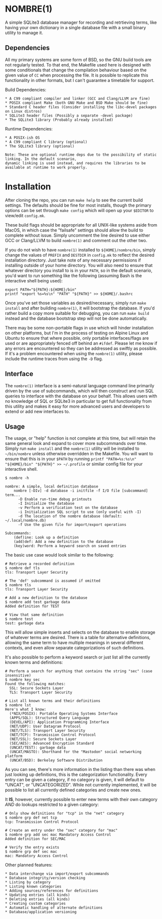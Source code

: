 # NOMBRE(1)

A simple SQLite3 database manager for recording and retrtieving terms, like having your own dictionary in 
a single database file with a small binary utility to manage it.

## Dependencies
All my primary systems are some form of BSD, so the GNU build tools are not regularly tested. To that end,
the Makefile used here is designed with some conditionals that change the compilation behaviour based on the given
value of `CC` when processing the file. It is possible to replicate this functionality in other formats, but I can't
guarantee a timetable for support. 

Build Dependencies:

	* A C99 compliant compiler and linker (GCC and Clang/LLVM are fine)
	* POSIX compliant Make (both GNU Make and BSD Make should be fine)
	* Standard C header files (Consider installing the libc-devel packages on Linux distros)
	* SQLite3 header files (Possibly a separate -devel package)
	* The SQLite3 library (Probably already installed)

Runtime Dependencies:

	* A POSIX-ish OS
	* A C99 compliant C library (optional)
	* The SQLite3 library (optional)
	
	Note: These are optional runtime deps due to the possibility of static linking. In the default scenario, 
	dynamic linking is used instead, and requires the libraries to be available at runtime to work properly. 


# Installation
After cloning the repo, you can run `make help` to see the current build settings. The defaults should be fine for most 
installs, though the primary options can be set through `make config` which will open up your `$EDITOR` to view/edit
`config.mk`.

These build flags should be appropriate for all UNIX-like systems aside from MacOS, in which case the "failsafe" settings should allow 
the build to complete without issue. Simply uncomment the line desired to use either GCC or Clang/LLVM to build `nombre(1)` and comment out
the other two.

If you do not wish to have `nombre(1)` installed to `${HOME}/nombre/bin`, simply change the values of `PREFIX` and `DESTDIR` in `config.mk` 
to reflect the desired installation directory. Just take note of any necessary permissions if installing outside of your home directory. 
You will also need to ensure that whatever directory you install to is in your `PATH`, so in the default scenario, you'd want to run something 
like the following (assuming Bash is the interactive shell being used):

```
export PATH="${PATH}:${HOME}/bin"
printf "export %s=%s\n" "PATH" "${PATH}" >> ${HOME}/.bashrc
```

Once you've set those variables as desired/necessary, simply run `make install` and after building `nombre(1)`, it will bootstrap the database.
If you'd rather build a copy more suitable for debugging, you can run `make build` instead and the database bootstrap step will not be done automatically. 

There may be some non-portable flags in use which will hinder installation on other platforms, but I'm in the process of testing on
Alpine Linux and Ubuntu to ensure that where possible, only portable interfaces/flags are used or are appropriately fenced off behind 
an `#ifdef`. Please let me know if any errors are encountered so they can be addressed as swiftly as possible. If it's a problem encountered
when using the `nombre(1)` utility, please include the runtime traces from using the `-D` flag. 

## Interface
The `nombre(1)` interface is a semi-natural language command line primarily driven by the use of subcommands,
which will then construct and run SQL queries to interface with the database on your behalf. This allows 
users with no knowledge of SQL or SQLite3 in particular to get full functionality from this utility and
makes it easy for more advanced users and developers to extend or add new interfaces to. 

## Usage
The usage, or "help" function is not complete at this time, but will retain the same general look and expand to
cover more subcommands over time. Simply run `make install` and the `nombre(1)` utility will be installed to 
`~/bin/nombre` unless otherwise overridden in the Makefile. You will want to ensure that this is in your `$PATH`
by running `printf "PATH=%s:%s\n" "${HOME}/bin" "${PATH}" >> ~/.profile` or similar config file for your interactive shell.

```
$ nombre -h

nombre: A simple, local definition database
	nombre [-DIv] -d database -i initfile -f I/O file [subcommand] term...
	  -D Enable run-time debug printouts
	  -I Initialize the database
	  -v Perform a verification test on the database
	  -i Initialization SQL script to use (only useful with -I)
	  -d The location of the nombre database (default: ~/.local/nombre.db)
	  -f Use the given file for import/export operations

Subcommands:
	(def)ine: Look up a definition
	(add)def: Add a new definition to the database
	(key)word: Perform a keyword search on saved entries
```

The basic use case would look similar to the following:

```
# Retrieve a recorded definition
$ nombre def tls
tls: Transport Layer Security

# The 'def' subcommand is assumed if omitted
$ nombre tls
tls: Transport Layer Security

# Add a new definition to the database
$ nombre add test garbage data
Added definition for TEST

# View that same definition
$ nombre test
test: garbage data
```

This will allow simple inserts and selects on the database to enable storage of whatever terms are desired.
There is a table for alternative definitions, allowing the same term to have multiple meanings in several different contexts,
and even allow separate categorizations of such definitions. 

It's also possible to perform a keyword search or just list all the currently known terms and definitions:

```
# Perform a search for anything that contains the string "sec" (case insensitive)
$ nombre key sec
Found the following matches:
  SSL: Secure Sockets Layer
  TLS: Transport Layer Security

# List all known terms and their definitions
$ nombre lst
Here's what I know:
  (*NIX/POSIX): Portable Operating Systems Interface
  (APPS/SQL): Structured Query Language
  (DEVEL/API): Application Programming Interface
  (NET/UDP): User Datagram Protocol
  (NET/TLS): Transport Layer Security
  (NET/TCP): Transmission Control Protocol
  (NET/SSL): Secure Sockets Layer
  (SEC/AES): Advanced Encryption Standard
  (UNCAT/TEST): garbage data
  (UNCAT/MASTO): Shorthand for the "Mastodon" social networking platform
  (UNCAT/BSD): Berkeley Software Distribution
```

As you can see, there's more information in the listing than there was when just looking up definitions, this is the
categorization functionality. Every entry can be given a category, if no category is given, it will default to "UNCAT",
or "UNCATEGORIZED". While not currently implemented, it will be possible to list all currently defined categories and 
create new ones. 

It **IS**, however, currently possible to enter new terms with their own category *AND* do lookups restricted to a given category:

```
# Only show definitions for "tcp" in the "net" category
$ nombre grp def net tcp
tcp: Transmission Control Protocol

# Create an entry under the "sec" category for "mac"
$ nombre grp add sec mac Mandatory Access Control
Added definition for SEC/MAC

# Verify the entry exists
$ nombre grp def sec mac
mac: Mandatory Access Control
```

Other planned features:

	* Data interchange via import/export subcommands
	* Database integrity/version checking
	* Listing by category
	* Listing known categories
	* Adding sources/references for definitions
	* Updating entries (all kinds)
	* Deleting entries (all kinds)
	* Creating custom categories
	* Automatic handling of alternate definitions
	* Database/application versioning
